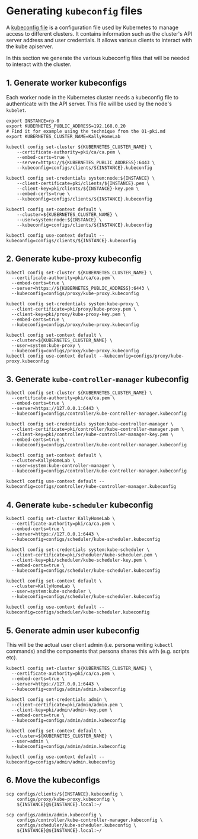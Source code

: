 # Generating `kubeconfig` files 

A [kubeconfig file](https://kubernetes.io/docs/concepts/configuration/organize-cluster-access-kubeconfig/) is a configuration file used by Kubernetes to manage access to different clusters. It contains information such as the cluster's API server address and user credentials. It allows various clients to interact with the kube apiserver.

In this section we generate the various kubeconfig files that will be needed to interact with the cluster.

## 1. Generate worker kubeconfigs

Each worker node in the Kubernetes cluster needs a kubeconfig file to authenticate with the API server. This file will be used by the node's `kubelet`.

```
export INSTANCE=rp-0
export KUBERNETES_PUBLIC_ADDRESS=192.168.0.20
# Find it for example using the technique from the 01-pki.md
export KUBERNETES_CLUSTER_NAME=KallyHomeLab

kubectl config set-cluster ${KUBERNETES_CLUSTER_NAME} \
    --certificate-authority=pki/ca/ca.pem \
    --embed-certs=true \
    --server=https://${KUBERNETES_PUBLIC_ADDRESS}:6443 \
    --kubeconfig=configs/clients/${INSTANCE}.kubeconfig

kubectl config set-credentials system:node:${INSTANCE} \
    --client-certificate=pki/clients/${INSTANCE}.pem \
    --client-key=pki/clients/${INSTANCE}-key.pem \
    --embed-certs=true \
    --kubeconfig=configs/clients/${INSTANCE}.kubeconfig

kubectl config set-context default \
    --cluster=${KUBERNETES_CLUSTER_NAME} \
    --user=system:node:${INSTANCE} \
    --kubeconfig=configs/clients/${INSTANCE}.kubeconfig

kubectl config use-context default --kubeconfig=configs/clients/${INSTANCE}.kubeconfig
```

## 2. Generate kube-proxy kubeconfig

```
kubectl config set-cluster ${KUBERNETES_CLUSTER_NAME} \
  --certificate-authority=pki/ca/ca.pem \
  --embed-certs=true \
  --server=https://${KUBERNETES_PUBLIC_ADDRESS}:6443 \
  --kubeconfig=configs/proxy/kube-proxy.kubeconfig

kubectl config set-credentials system:kube-proxy \
  --client-certificate=pki/proxy/kube-proxy.pem \
  --client-key=pki/proxy/kube-proxy-key.pem \
  --embed-certs=true \
  --kubeconfig=configs/proxy/kube-proxy.kubeconfig

kubectl config set-context default \
  --cluster=${KUBERNETES_CLUSTER_NAME} \
  --user=system:kube-proxy \
  --kubeconfig=configs/proxy/kube-proxy.kubeconfig
kubectl config use-context default --kubeconfig=configs/proxy/kube-proxy.kubeconfig
```

## 3. Generate `kube-controller-manager` kubeconfig

```
kubectl config set-cluster ${KUBERNETES_CLUSTER_NAME} \
  --certificate-authority=pki/ca/ca.pem \
  --embed-certs=true \
  --server=https://127.0.0.1:6443 \
  --kubeconfig=configs/controller/kube-controller-manager.kubeconfig

kubectl config set-credentials system:kube-controller-manager \
  --client-certificate=pki/controller/kube-controller-manager.pem \
  --client-key=pki/controller/kube-controller-manager-key.pem \
  --embed-certs=true \
  --kubeconfig=configs/controller/kube-controller-manager.kubeconfig

kubectl config set-context default \
  --cluster=KallyHomeLab \
  --user=system:kube-controller-manager \
  --kubeconfig=configs/controller/kube-controller-manager.kubeconfig

kubectl config use-context default --kubeconfig=configs/controller/kube-controller-manager.kubeconfig
```

## 4. Generate `kube-scheduler` kubeconfig

```
kubectl config set-cluster KallyHomeLab \
  --certificate-authority=pki/ca/ca.pem \
  --embed-certs=true \
  --server=https://127.0.0.1:6443 \
  --kubeconfig=configs/scheduler/kube-scheduler.kubeconfig

kubectl config set-credentials system:kube-scheduler \
  --client-certificate=pki/scheduler/kube-scheduler.pem \
  --client-key=pki/scheduler/kube-scheduler-key.pem \
  --embed-certs=true \
  --kubeconfig=configs/scheduler/kube-scheduler.kubeconfig

kubectl config set-context default \
  --cluster=KallyHomeLab \
  --user=system:kube-scheduler \
  --kubeconfig=configs/scheduler/kube-scheduler.kubeconfig

kubectl config use-context default --kubeconfig=configs/scheduler/kube-scheduler.kubeconfig
```

## 5. Generate admin user kubeconfig

This will be the actual user client admin (i.e. persona writing `kubectl` commands) and the components that persona shares this with (e.g. scripts etc).

```
kubectl config set-cluster ${KUBERNETES_CLUSTER_NAME} \
  --certificate-authority=pki/ca/ca.pem \
  --embed-certs=true \
  --server=https://127.0.0.1:6443 \
  --kubeconfig=configs/admin/admin.kubeconfig

kubectl config set-credentials admin \
  --client-certificate=pki/admin/admin.pem \
  --client-key=pki/admin/admin-key.pem \
  --embed-certs=true \
  --kubeconfig=configs/admin/admin.kubeconfig

kubectl config set-context default \
  --cluster=${KUBERNETES_CLUSTER_NAME} \
  --user=admin \
  --kubeconfig=configs/admin/admin.kubeconfig

kubectl config use-context default --kubeconfig=configs/admin/admin.kubeconfig
```

## 6. Move the kubeconfigs

```
scp configs/clients/${INSTANCE}.kubeconfig \
    configs/proxy/kube-proxy.kubeconfig \
    ${INSTANCE}@${INSTANCE}.local:~/

scp configs/admin/admin.kubeconfig \
    configs/controller/kube-controller-manager.kubeconfig \
    configs/scheduler/kube-scheduler.kubeconfig \
    ${INSTANCE}@${INSTANCE}.local:~/
```


